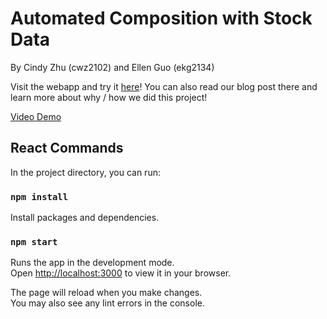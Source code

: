 # Automated Composition with Stock Data

By Cindy Zhu (cwz2102) and Ellen Guo (ekg2134)

Visit the webapp and try it [here](https://zhuci.github.io/comp-sound-stonks/)! You can also read our blog post there and learn more about why / how we did this project!

[Video Demo]()

## React Commands

In the project directory, you can run:

### `npm install`

Install packages and dependencies.

### `npm start`

Runs the app in the development mode.\
Open [http://localhost:3000](http://localhost:3000) to view it in your browser.

The page will reload when you make changes.\
You may also see any lint errors in the console.
